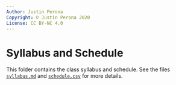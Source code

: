```yaml
---
Author: Justin Perona
Copyright: © Justin Perona 2020
License: CC BY-NC 4.0
---
```


# Syllabus and Schedule

This folder contains the class syllabus and schedule.
See the files [`syllabus.md`](./syllabus.md) and [`schedule.csv`](./schedule.csv) for more details.
